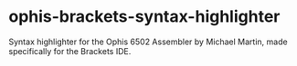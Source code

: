 # ophis-brackets-syntax-highlighter
Syntax highlighter for the Ophis 6502 Assembler by Michael Martin, made specifically for the Brackets IDE.
